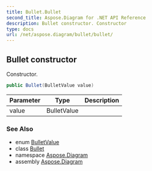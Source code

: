 ```yaml
---
title: Bullet.Bullet
second_title: Aspose.Diagram for .NET API Reference
description: Bullet constructor. Constructor
type: docs
url: /net/aspose.diagram/bullet/bullet/
---
```

## Bullet constructor

Constructor.

```csharp
public Bullet(BulletValue value)
```

| Parameter | Type | Description |
| --- | --- | --- |
| value | BulletValue |  |

### See Also

* enum [BulletValue](../../bulletvalue/)
* class [Bullet](../)
* namespace [Aspose.Diagram](../../bullet/)
* assembly [Aspose.Diagram](../../../)


